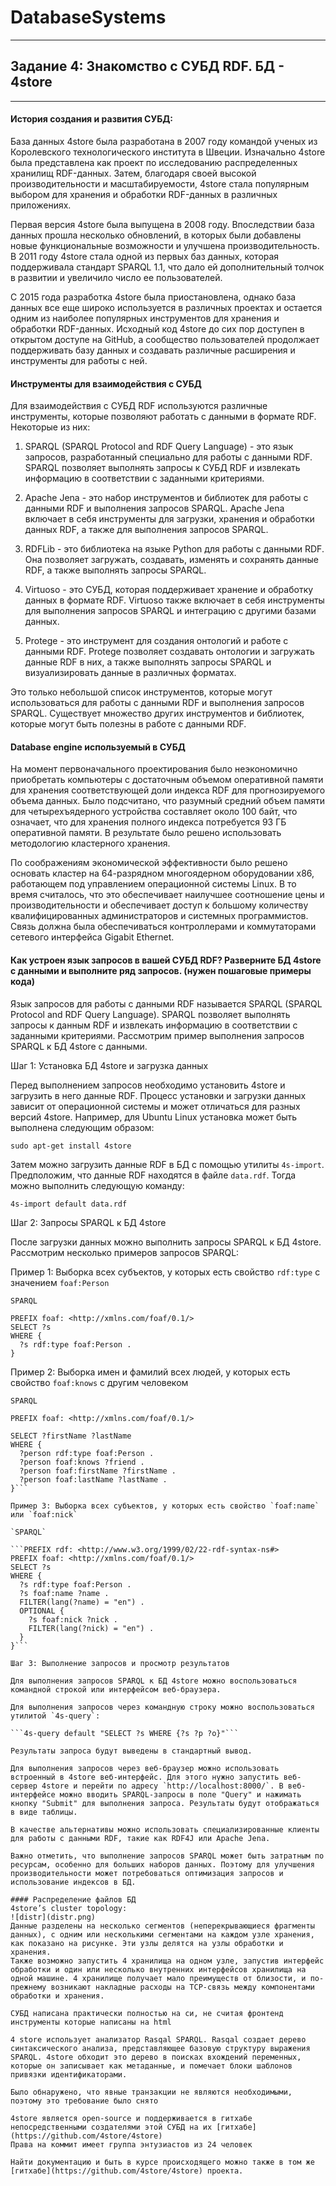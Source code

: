 # DatabaseSystems

---

## Задание 4: Знакомство с СУБД RDF. БД - 4store

---

#### История создания и развития СУБД:
База данных 4store была разработана в 2007 году командой ученых из Королевского технологического института в Швеции. Изначально 4store была представлена как проект по исследованию распределенных хранилищ RDF-данных. Затем, благодаря своей высокой производительности и масштабируемости, 4store стала популярным выбором для хранения и обработки RDF-данных в различных приложениях.

Первая версия 4store была выпущена в 2008 году. Впоследствии база данных прошла несколько обновлений, в которых были добавлены новые функциональные возможности и улучшена производительность. В 2011 году 4store стала одной из первых баз данных, которая поддерживала стандарт SPARQL 1.1, что дало ей дополнительный толчок в развитии и увеличило число ее пользователей.

С 2015 года разработка 4store была приостановлена, однако база данных все еще широко используется в различных проектах и остается одним из наиболее популярных инструментов для хранения и обработки RDF-данных. Исходный код 4store до сих пор доступен в открытом доступе на GitHub, а сообщество пользователей продолжает поддерживать базу данных и создавать различные расширения и инструменты для работы с ней.

#### Инструменты для взаимодействия с СУБД
Для взаимодействия с СУБД RDF используются различные инструменты, которые позволяют работать с данными в формате RDF. Некоторые из них:

1. SPARQL (SPARQL Protocol and RDF Query Language) - это язык запросов, разработанный специально для работы с данными RDF. SPARQL позволяет выполнять запросы к СУБД RDF и извлекать информацию в соответствии с заданными критериями.

2. Apache Jena - это набор инструментов и библиотек для работы с данными RDF и выполнения запросов SPARQL. Apache Jena включает в себя инструменты для загрузки, хранения и обработки данных RDF, а также для выполнения запросов SPARQL.

3. RDFLib - это библиотека на языке Python для работы с данными RDF. Она позволяет загружать, создавать, изменять и сохранять данные RDF, а также выполнять запросы SPARQL.

4. Virtuoso - это СУБД, которая поддерживает хранение и обработку данных в формате RDF. Virtuoso также включает в себя инструменты для выполнения запросов SPARQL и интеграцию с другими базами данных.

5. Protege - это инструмент для создания онтологий и работе с данными RDF. Protege позволяет создавать онтологии и загружать данные RDF в них, а также выполнять запросы SPARQL и визуализировать данные в различных форматах.

Это только небольшой список инструментов, которые могут использоваться для работы с данными RDF и выполнения запросов SPARQL. Существует множество других инструментов и библиотек, которые могут быть полезны в работе с данными RDF.

#### Database engine используемый в СУБД

На момент первоначального проектирования было неэкономично приобретать компьютеры с достаточным объемом оперативной памяти для хранения соответствующей доли индекса RDF для прогнозируемого объема данных. Было подсчитано, что разумный средний объем памяти для четырехъядерного устройства составляет около 100 байт, что означает, что для хранения полного индекса потребуется 93 ГБ оперативной памяти. В результате было решено использовать методологию кластерного хранения.

По соображениям экономической эффективности было решено основать кластер на 64-разрядном многоядерном оборудовании x86, работающем под управлением операционной системы Linux. В то время считалось, что это обеспечивает наилучшее соотношение цены и производительности и обеспечивает доступ к большому количеству квалифицированных администраторов и системных программистов. Связь должна была обеспечиваться контроллерами и коммутаторами сетевого интерфейса Gigabit Ethernet.

#### Как устроен язык запросов в вашей СУБД RDF? Разверните БД 4store с данными и выполните ряд запросов.  (нужен пошаговые примеры кода)
Язык запросов для работы с данными RDF называется SPARQL (SPARQL Protocol and RDF Query Language). SPARQL позволяет выполнять запросы к данным RDF и извлекать информацию в соответствии с заданными критериями. Рассмотрим пример выполнения запросов SPARQL к БД 4store с данными.

Шаг 1: Установка БД 4store и загрузка данных

Перед выполнением запросов необходимо установить 4store и загрузить в него данные RDF. Процесс установки и загрузки данных зависит от операционной системы и может отличаться для разных версий 4store. Например, для Ubuntu Linux установка может быть выполнена следующим образом:

```sudo apt-get install 4store```

Затем можно загрузить данные RDF в БД с помощью утилиты `4s-import`. Предположим, что данные RDF находятся в файле `data.rdf`. Тогда можно выполнить следующую команду:

```4s-import default data.rdf```

Шаг 2: Запросы SPARQL к БД 4store

После загрузки данных можно выполнить запросы SPARQL к БД 4store. Рассмотрим несколько примеров запросов SPARQL:

Пример 1: Выборка всех субъектов, у которых есть свойство `rdf:type` с значением `foaf:Person`

`SPARQL`
```PREFIX rdf: <http://www.w3.org/1999/02/22-rdf-syntax-ns#>
PREFIX foaf: <http://xmlns.com/foaf/0.1/>
SELECT ?s
WHERE {
  ?s rdf:type foaf:Person .
}
```

Пример 2: Выборка имен и фамилий всех людей, у которых есть свойство `foaf:knows` с другим человеком

`SPARQL`

```PREFIX rdf: <http://www.w3.org/1999/02/22-rdf-syntax-ns#>
PREFIX foaf: <http://xmlns.com/foaf/0.1/>

SELECT ?firstName ?lastName
WHERE {
  ?person rdf:type foaf:Person .
  ?person foaf:knows ?friend .
  ?person foaf:firstName ?firstName .
  ?person foaf:lastName ?lastName .
}```

Пример 3: Выборка всех субъектов, у которых есть свойство `foaf:name` или `foaf:nick`

`SPARQL`

```PREFIX rdf: <http://www.w3.org/1999/02/22-rdf-syntax-ns#>
PREFIX foaf: <http://xmlns.com/foaf/0.1/>
SELECT ?s
WHERE {
  ?s rdf:type foaf:Person .
  ?s foaf:name ?name .
  FILTER(lang(?name) = "en") .
  OPTIONAL {
    ?s foaf:nick ?nick .
    FILTER(lang(?nick) = "en") .
  }
}```

Шаг 3: Выполнение запросов и просмотр результатов

Для выполнения запросов SPARQL к БД 4store можно воспользоваться командной строкой или интерфейсом веб-браузера.

Для выполнения запросов через командную строку можно воспользоваться утилитой `4s-query`:

```4s-query default "SELECT ?s WHERE {?s ?p ?o}"```

Результаты запроса будут выведены в стандартный вывод.

Для выполнения запросов через веб-браузер можно использовать встроенный в 4store веб-интерфейс. Для этого нужно запустить веб-сервер 4store и перейти по адресу `http://localhost:8000/`. В веб-интерфейсе можно вводить SPARQL-запросы в поле "Query" и нажимать кнопку "Submit" для выполнения запроса. Результаты будут отображаться в виде таблицы.

В качестве альтернативы можно использовать специализированные клиенты для работы с данными RDF, такие как RDF4J или Apache Jena.

Важно отметить, что выполнение запросов SPARQL может быть затратным по ресурсам, особенно для больших наборов данных. Поэтому для улучшения производительности может потребоваться оптимизация запросов и использование индексов в БД.

#### Распределение файлов БД
4store’s cluster topology:
![distr](distr.png)
Данные разделены на несколько сегментов (неперекрывающиеся фрагменты данных), с одним или несколькими сегментами на каждом узле хранения, как показано на рисунке. Эти узлы делятся на узлы обработки и хранения.
Также возможно запустить 4 хранилища на одном узле, запустив интерфейс обработки и один или несколько внутренних интерфейсов хранилища на одной машине. 4 хранилище получает мало преимуществ от близости, и по-прежнему возникают накладные расходы на TCP-связь между компонентами обработки и хранения.

СУБД написана практически полностью на си, не считая фронтенд инструменты которые написаны на html

4 store использует анализатор Rasqal SPARQL. Rasqal создает дерево синтаксического анализа, представляющее базовую структуру выражения SPARQL. 4store обходит это дерево в поисках вхождений переменных, которые он записывает как метаданные, и помечает блоки шаблонов привязки идентификаторами.

Было обнаружено, что явные транзакции не являются необходимыми, поэтому это требование было снято

4store является open-source и поддерживается в гитхабе непосредственными создателями этой СУБД на их [гитхабе](https://github.com/4store/4store)
Права на коммит имеет группа энтузиастов из 24 человек

Найти документацию и быть в курсе происходящего можно также в том же [гитхабе](https://github.com/4store/4store) проекта.


